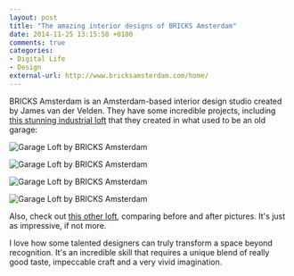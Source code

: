 ```yaml
---
layout: post
title: "The amazing interior designs of BRICKS Amsterdam"
date: 2014-11-25 13:15:58 +0100
comments: true
categories: 
- Digital Life
- Design
external-url: http://www.bricksamsterdam.com/home/
---
```


BRICKS Amsterdam is an Amsterdam-based interior design studio created by James van der Velden. They have some incredible projects, including [this stunning industrial loft](http://www.bricksamsterdam.com/project/garage-loft-amsterdam/) that they created in what used to be an old garage:

<p class="extra-width"><img src="/assets/images/flickr/15873604691_f9507e8eb2_h.jpg" alt="Garage Loft by BRICKS Amsterdam"/></p>

<p class="extra-width"><img src="/assets/images/flickr/15689828587_ed2f61a832_h.jpg" alt="Garage Loft by BRICKS Amsterdam"/></p>

<p class="extra-width"><img src="/assets/images/flickr/15688086318_5cde998b52_h.jpg" alt="Garage Loft by BRICKS Amsterdam"/></p>

<p class="extra-width"><img src="/assets/images/flickr/15689829237_e1f5e6c109_h.jpg" alt="Garage Loft by BRICKS Amsterdam"/></p>

Also, check out [this other loft](http://www.bricksamsterdam.com/project/loft-amsterdam/), comparing before and after pictures. It's just as impressive, if not more.

I love how some talented designers can truly transform a space beyond recognition. It's an incredible skill that requires a unique blend of really good taste, impeccable craft and a very vivid imagination.